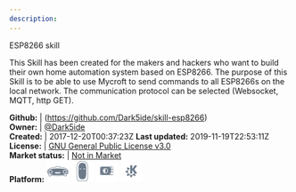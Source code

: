 ```yaml
---
description: 
---
```

ESP8266 skill

This Skill has been created for the makers and hackers who want to build their own home automation system based on ESP8266. The purpose of this Skill is to be able to use Mycroft to send commands to all ESP8266s on the local network. The communication protocol can be selected (Websocket, MQTT, http GET).

**Github:** | (https://github.com/Dark5ide/skill-esp8266)  
**Owner:** | [@Dark5ide](https://github.com/Dark5ide)  
**Created:** | 2017-12-20T00:37:23Z  **Last updated:** 2019-11-19T22:53:11Z  
**License:** | [GNU General Public License v3.0](https://api.github.com/licenses/gpl-3.0)  
**Market status:** | [Not in Market](https://market.mycroft.ai/skill/)  
**Platform:**   ![](.gitbook/assets/mark-1-icon.png)  ![](.gitbook/assets/mark-2-icon.png)  ![](.gitbook/assets/picroft-icon.png)  ![](.gitbook/assets/kde.png)   
